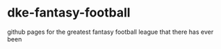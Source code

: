 # dke-fantasy-football
github pages for the greatest fantasy football league that there has ever been

